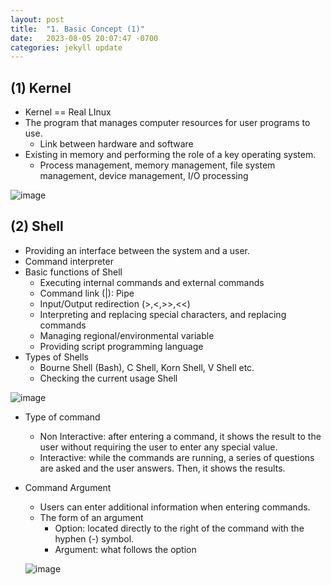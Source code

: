 ```yaml
---
layout: post
title:  "1. Basic Concept (1)"
date:   2023-08-05 20:07:47 -0700
categories: jekyll update
---
```


## (1) Kernel
   
- Kernel == Real LInux
- The program that manages computer resources for user programs to use.
  - Link between hardware and software
- Existing in memory and performing the role of a key operating system.
  - Process management, memory management, file system management, device management, I/O processing

![image](https://github.com/YujinAnn/YujinAnn.github.io/assets/114452724/78a984a0-355f-40ef-b0e6-bb02b4c3ac89)


## (2) Shell
   
- Providing an interface between the system and a user.
- Command interpreter
- Basic functions of Shell
  - Executing internal commands and external commands
  - Command link (\|): Pipe
  - Input/Output redirection (>,<,>>,<<)
  - Interpreting and replacing special characters, and replacing commands
  - Managing regional/environmental variable
  - Providing script programming language
- Types  of Shells
  - Bourne Shell (Bash), C Shell, Korn Shell, V Shell etc.
  - Checking the current usage Shell

![image](https://github.com/YujinAnn/YujinAnn.github.io/assets/114452724/b6174ebc-9f3f-4a8d-a7da-4c7319bbc6d6)

- Type of command
  - Non Interactive: after entering a command, it shows the result to the user without requiring the user to enter any special value.
  - Interactive: while the commands are running, a series of questions are asked and the user answers. Then, it shows the results.
- Command Argument
  - Users can enter additional information when entering commands.
  - The form of an argument
    - Option: located directly to the right of the command with the hyphen (-) symbol.
    - Argument: what follows the option
   
  ![image](https://github.com/YujinAnn/YujinAnn.github.io/assets/114452724/fefcab8a-d418-46d3-bf26-f4276db48810)
